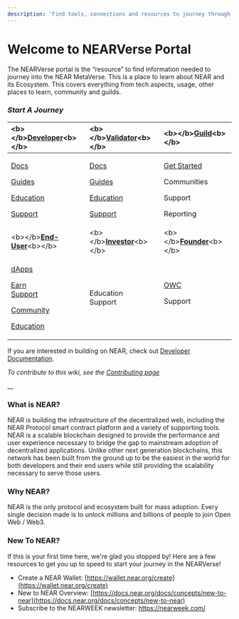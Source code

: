 ```yaml
---
description: 'Find tools, connections and resources to journey through the NEARVerse.'
---
```


# Welcome to NEARVerse Portal

The NEARVerse portal is the “resource” to find information needed to journey into the NEAR MetaVerse. This is a place to learn about NEAR and its Ecosystem. This covers everything from tech aspects, usage, other places to learn, community and guilds.

### _Start A Journey_

<table>
  <thead>
    <tr>
      <th style="text-align:left">&lt;b&gt;&lt;/b&gt;<a href="developer/dev-overview.md"><b>Developer</b></a>&lt;b&gt;&lt;/b&gt;</th>
      <th
      style="text-align:left">&lt;b&gt;&lt;/b&gt;<a href="validator/validator-overview.md"><b>Validator</b></a>&lt;b&gt;&lt;/b&gt;</th>
        <th
        style="text-align:left">&lt;b&gt;&lt;/b&gt;<a href="guild/guild-overview.md"><b>Guild</b></a>&lt;b&gt;&lt;/b&gt;</th>
    </tr>
  </thead>
  <tbody>
    <tr>
      <td style="text-align:left">
        <p><a href="developer/dev-docs.md">Docs</a>
        </p>
        <p><a href="developer/dev-guides.md">Guides</a>
        </p>
        <p><a href="developer/dev-education.md">Education</a>
        </p>
        <p><a href="developer/dev-support.md">Support</a>
        </p>
      </td>
      <td style="text-align:left">
        <p><a href="validator/validator-docs/">Docs</a>
        </p>
        <p><a href="validator/validator-guides/">Guides</a>
        </p>
        <p><a href="validator/validator-education.md">Education</a>
        </p>
        <p><a href="validator/validator-support/">Support</a>
        </p>
      </td>
      <td style="text-align:left">
        <p><a href="guild/guild-getstarted.md">Get Started</a>
        </p>
        <p>Communities</p>
        <p>Support</p>
        <p>Reporting</p>
      </td>
    </tr>
    <tr>
      <td style="text-align:left">&lt;b&gt;&lt;/b&gt;<a href="end-user/user-overview.md"><b>End-User</b></a>&lt;b&gt;&lt;/b&gt;</td>
      <td
      style="text-align:left">&lt;b&gt;&lt;/b&gt;<a href="investor/investor-overview.md"><b>Investor</b></a>&lt;b&gt;&lt;/b&gt;</td>
        <td
        style="text-align:left">&lt;b&gt;&lt;/b&gt;<a href><b>Founder</b></a>&lt;b&gt;&lt;/b&gt;</td>
    </tr>
    <tr>
      <td style="text-align:left">
        <p><a href="end-user/user-dapps.md">dApps</a>
        </p>
        <p><a href="end-user/user-earn.md">Earn</a>
          <br /><a href="end-user/user-support.md">Support</a>
        </p>
        <p><a href>Community</a>
        </p>
        <p><a href="end-user/user-education.md">Education</a>
        </p>
      </td>
      <td style="text-align:left">
        <p>Education
          <br />Support
          <br />
        </p>
        <p></p>
        <p></p>
      </td>
      <td style="text-align:left">
        <p><a href="https://www.openwebcollective.com/">OWC</a>
        </p>
        <p>Support
          <br />
          <br />
        </p>
        <p></p>
      </td>
    </tr>
  </tbody>
</table>



If you are interested in building on NEAR, check out [Developer Documentation](https://docs.near.org).

_To contribute to this wiki, see the_ [_Contributing page_](https://wiki.near.org/resources/contributing)

\_\_

### What is NEAR?

NEAR is building the infrastructure of the decentralized web, including the NEAR Protocol smart contract platform and a variety of supporting tools. NEAR is a scalable blockchain designed to provide the performance and user experience necessary to bridge the gap to mainstream adoption of decentralized applications. Unlike other next generation blockchains, this network has been built from the ground up to be the easiest in the world for both developers and their end users while still providing the scalability necessary to serve those users.

### Why NEAR?

NEAR is the only protocol and ecosystem built for mass adoption. Every single decision made is to unlock millions and billions of people to join Open Web / Web3.

### New To NEAR?

If this is your first time here, we're glad you stopped by! Here are a few resources to get you up to speed to start your journey in the NEARVerse!

* Create a NEAR Wallet: [https://wallet.near.org/create](https://wallet.near.org/create)
* New to NEAR Overview: [https://docs.near.org/docs/concepts/new-to-near](https://docs.near.org/docs/concepts/new-to-near)
* Subscribe to the NEARWEEK newsletter: https://nearweek.com/




